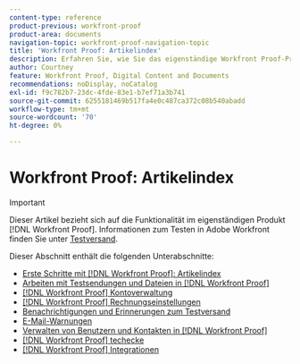 ```yaml
---
content-type: reference
product-previous: workfront-proof
product-area: documents
navigation-topic: workfront-proof-navigation-topic
title: 'Workfront Proof: Artikelindex'
description: Erfahren Sie, wie Sie das eigenständige Workfront Proof-Produkt verwenden.
author: Courtney
feature: Workfront Proof, Digital Content and Documents
recommendations: noDisplay, noCatalog
exl-id: f9c782b7-23dc-4fde-83e1-b7ef71a3b741
source-git-commit: 6255181469b517fa4e0c487ca372c08b540abadd
workflow-type: tm+mt
source-wordcount: '70'
ht-degree: 0%

---
```


# Workfront Proof: Artikelindex

<!-- Audited: 12/2023 -->

>[!IMPORTANT]
>
>Dieser Artikel bezieht sich auf die Funktionalität im eigenständigen Produkt [!DNL Workfront Proof]. Informationen zum Testen in Adobe Workfront finden Sie unter [Testversand](../review-and-approve-work/proofing/proofing.md).

Dieser Abschnitt enthält die folgenden Unterabschnitte:

* [Erste Schritte mit  [!DNL Workfront Proof]: Artikelindex](../workfront-proof/wp-getstarted/getting-started-with-workfront-proof.md)
* [Arbeiten mit Testsendungen und Dateien in [!DNL Workfront Proof]](../workfront-proof/wp-work-proofsfiles/wp-work-proofs-files.md)
* [[!DNL Workfront Proof] Kontoverwaltung](../workfront-proof/wp-acct-admin/wp-account-admin.md)
* [[!DNL Workfront Proof] Rechnungseinstellungen](../workfront-proof/wp-billingsettings/wp-billing-settings.md)
* [Benachrichtigungen und Erinnerungen zum Testversand](../workfront-proof/wp-emailsntfctns/wp-emails-and-notifications.md)
* [E-Mail-Warnungen](../workfront-proof/wp-emailsntfctns/email-alerts/email-alerts.md)
* [Verwalten von Benutzern und Kontakten in [!DNL Workfront Proof]](../workfront-proof/wp-mnguserscontacts/manage-user-contacts.md)
* [[!DNL Workfront Proof] techecke](../workfront-proof/wp-tech-corner/tech-corner.md)
* [[!DNL Workfront Proof] Integrationen](../workfront-proof/wp-integrations/wp-integrations.md)
